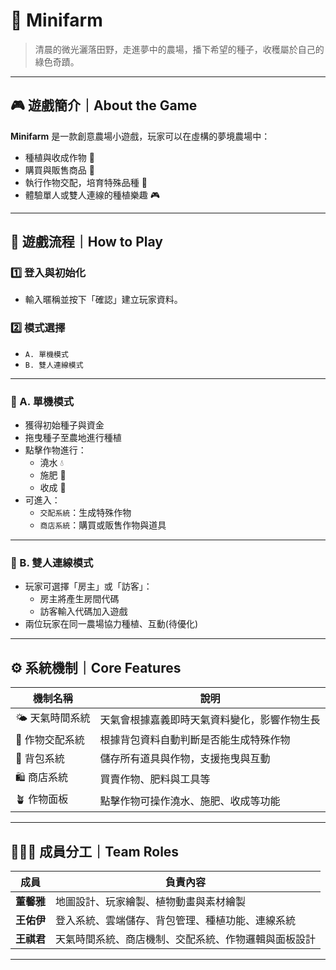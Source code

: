 # 🌙 Minifarm

> 清晨的微光灑落田野，走進夢中的農場，播下希望的種子，收穫屬於自己的綠色奇蹟。

---

## 🎮 遊戲簡介｜About the Game

**Minifarm** 是一款創意農場小遊戲，玩家可以在虛構的夢境農場中：

- 種植與收成作物 🌱  
- 購買與販售商品 🛒  
- 執行作物交配，培育特殊品種 🌸  
- 體驗單人或雙人連線的種植樂趣 🎮

---

## 🧭 遊戲流程｜How to Play

### 1️⃣ 登入與初始化
- 輸入暱稱並按下「確認」建立玩家資料。

### 2️⃣ 模式選擇
- `A. 單機模式`
- `B. 雙人連線模式`

---

### 🔹 A. 單機模式
- 獲得初始種子與資金
- 拖曳種子至農地進行種植
- 點擊作物進行：
  - 澆水 💧
  - 施肥 🧪
  - 收成 🧺
- 可進入：
  - `交配系統`：生成特殊作物
  - `商店系統`：購買或販售作物與道具

---

### 🔸 B. 雙人連線模式
- 玩家可選擇「房主」或「訪客」：
  - 房主將產生房間代碼
  - 訪客輸入代碼加入遊戲
- 兩位玩家在同一農場協力種植、互動(待優化)

---

## ⚙️ 系統機制｜Core Features

| 機制名稱 | 說明 |
|----------|------|
| 🌤️ 天氣時間系統 | 天氣會根據嘉義即時天氣資料變化，影響作物生長 |
| 🌱 作物交配系統 | 根據背包資料自動判斷是否能生成特殊作物 |
| 🎒 背包系統 | 儲存所有道具與作物，支援拖曳與互動 |
| 🛍️ 商店系統 | 買賣作物、肥料與工具等 |
| 🪴 作物面板 | 點擊作物可操作澆水、施肥、收成等功能 |

---

## 🧑‍🤝‍🧑 成員分工｜Team Roles

| 成員 | 負責內容 |
|------|----------|
| **董馨雅** | 地圖設計、玩家繪製、植物動畫與素材繪製 |
| **王佑伊** | 登入系統、雲端儲存、背包管理、種植功能、連線系統 |
| **王祺君** | 天氣時間系統、商店機制、交配系統、作物邏輯與面板設計|

---
